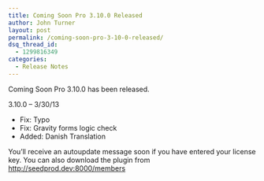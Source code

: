 ```yaml
---
title: Coming Soon Pro 3.10.0 Released
author: John Turner
layout: post
permalink: /coming-soon-pro-3-10-0-released/
dsq_thread_id:
  - 1299816349
categories:
  - Release Notes
---
```

Coming Soon Pro 3.10.0 has been released.

3.10.0 &#8211; 3/30/13

* Fix: Typo  
* Fix: Gravity forms logic check  
* Added: Danish Translation

You’ll receive an autoupdate message soon if you have entered your license key. You can also download the plugin from <a href="http://seedprod.dev:8000/members" target="_blank">http://seedprod.dev:8000/members</a>